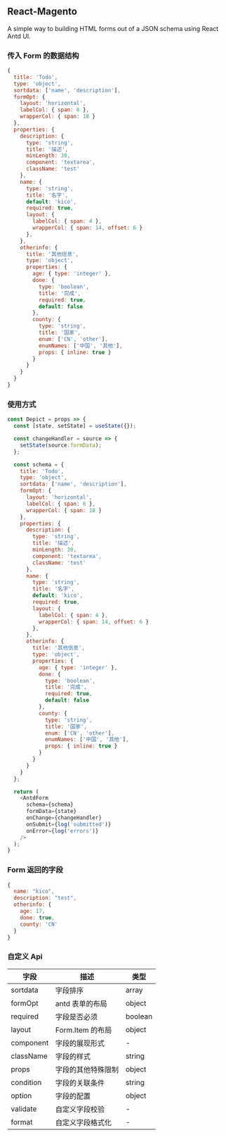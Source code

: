 ## React-Magento

A simple way to building HTML forms out of a JSON schema using React Antd UI.

### 传入 Form 的数据结构

```js
{
  title: 'Todo',
  type: 'object',
  sortdata: ['name', 'description'],
  formOpt: {
    layout: 'horizontal',
    labelCol: { span: 6 },
    wrapperCol: { span: 18 }
  },
  properties: {
    description: {
      type: 'string',
      title: '描述',
      minLength: 30,
      component: 'textarea',
      className: 'test'
    },
    name: {
      type: 'string',
      title: '名字',
      default: 'kico',
      required: true,
      layout: {
        labelCol: { span: 4 },
        wrapperCol: { span: 14, offset: 6 }
      },
    },
    otherinfo: {
      title: '其他信息',
      type: 'object',
      properties: {
        age: { type: 'integer' },
        done: {
          type: 'boolean',
          title: '完成',
          required: true,
          default: false
        },
        county: {
          type: 'string',
          title: '国家',
          enum: ['CN', 'other'],
          enumNames: ['中国', '其他'],
          props: { inline: true }
        }
      }
    }
  }
}
```

### 使用方式

```js
const Depict = props => {
  const [state, setState] = useState({});

  const changeHandler = source => {
    setState(source.formData);
  };

  const schema = {
    title: 'Todo',
    type: 'object',
    sortdata: ['name', 'description'],
    formOpt: {
      layout: 'horizontal',
      labelCol: { span: 6 },
      wrapperCol: { span: 18 }
    },
    properties: {
      description: {
        type: 'string',
        title: '描述',
        minLength: 30,
        component: 'textarea',
        className: 'test'
      },
      name: {
        type: 'string',
        title: '名字',
        default: 'kico',
        required: true,
        layout: {
          labelCol: { span: 4 },
          wrapperCol: { span: 14, offset: 6 }
        },
      },
      otherinfo: {
        title: '其他信息',
        type: 'object',
        properties: {
          age: { type: 'integer' },
          done: {
            type: 'boolean',
            title: '完成',
            required: true,
            default: false
          },
          county: {
            type: 'string',
            title: '国家',
            enum: ['CN', 'other'],
            enumNames: ['中国', '其他'],
            props: { inline: true }
          }
        }
      }
    }
  };

  return (
    <AntdForm
      schema={schema}
      formData={state}
      onChange={changeHandler}
      onSubmit={log('submitted')}
      onError={log('errors')}
    />
  );
}
```

### Form 返回的字段

```js
{
  name: "kico",
  description: "test",
  otherinfo: {
    age: 17,
    done: true,
    county: 'CN'
  }
}
```

### 自定义 Api

|字段|描述|类型|
|----|---|---|
|sortdata|字段排序| array |
|formOpt|antd 表单的布局| object |
|required|字段是否必须|boolean|
|layout|Form.Item 的布局 |object|
|component|字段的展现形式|-|
|className|字段的样式|string|
|props|字段的其他特殊限制|object|
|condition|字段的关联条件|string|
|option|字段的配置|object|
|validate|自定义字段校验|-|
|format|自定义字段格式化|-|

